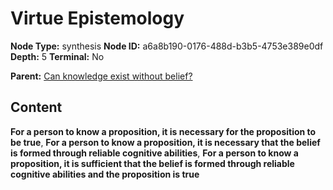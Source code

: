 # Virtue Epistemology

**Node Type:** synthesis
**Node ID:** a6a8b190-0176-488d-b3b5-4753e389e0df
**Depth:** 5
**Terminal:** No

**Parent:** [Can knowledge exist without belief?](can-knowledge-exist-without-belief-antithesis-d4b5dd5b-bfb1-4e8b-b20b-e6fdf08ef853.md)

## Content

**For a person to know a proposition, it is necessary for the proposition to be true**, **For a person to know a proposition, it is necessary that the belief is formed through reliable cognitive abilities**, **For a person to know a proposition, it is sufficient that the belief is formed through reliable cognitive abilities and the proposition is true**
